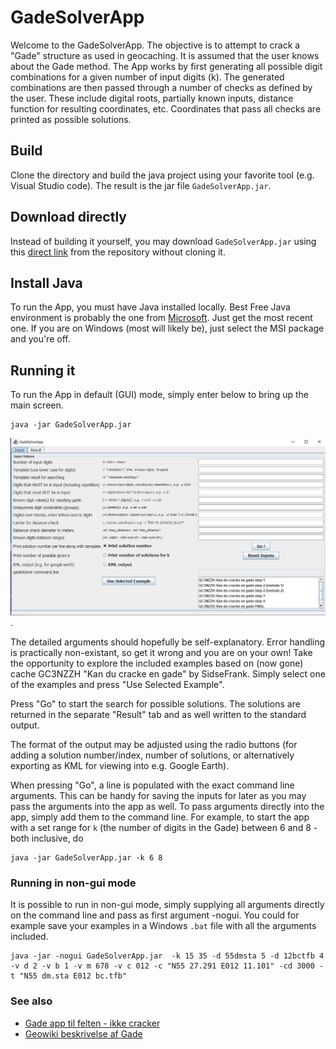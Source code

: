 # GadeSolverApp

Welcome to the GadeSolverApp. The objective is to attempt to crack a "Gade" structure as used in geocaching. It is assumed that the user knows about the Gade method. The App works by first generating all possible digit combinations for a given number of input digits (k). The generated combinations are then passed through a number of checks as defined by the user. These include digital roots, partially known inputs, distance function for resulting coordinates, etc. Coordinates that pass all checks are printed as possible solutions. 


## Build

Clone the directory and build the java project using your favorite tool (e.g. Visual Studio code). The result is the jar file `GadeSolverApp.jar`.


## Download directly

Instead of building it yourself, you may download `GadeSolverApp.jar` using this [direct link](https://github.com/jens-markussen/GadeSolverApp/raw/main/GadeSolverApp.jar) from the repository without cloning it. 


## Install Java

To run the App, you must have Java installed locally. Best Free Java environment is probably the one from [Microsoft](https://learn.microsoft.com/en-us/java/openjdk/download). Just get the most recent one. If you are on Windows (most will likely be), just select the MSI package and you're off.


## Running it

To run the App in default (GUI) mode, simply enter below to bring up the main screen.

```
java -jar GadeSolverApp.jar
```

![main screen](screen.JPG).

The detailed arguments should hopefully be self-explanatory. Error handling is practically non-existant, so get it wrong and you are on your own! Take the opportunity to explore the included examples based on (now gone) cache GC3NZZH "Kan du cracke en gade" by SidseFrank. Simply select one of the examples and press "Use Selected Example".

Press "Go" to start the search for possible solutions. The solutions are returned in the separate "Result" tab and as well written to the standard output. 

The format of the output may be adjusted using the radio buttons (for adding a solution number/index, number of solutions, or alternatively exporting as KML for viewing into e.g. Google Earth).

When pressing "Go", a line is populated with the exact command line arguments. This can be handy for saving the inputs for later as you may pass the arguments into the app as well. To pass arguments directly into the app, simply add them to the command line. For example, to start the app with a set range for `k` (the number of digits in the Gade) between 6 and 8 - both inclusive, do 

```
java -jar GadeSolverApp.jar -k 6 8
```

### Running in non-gui mode

It is possible to run in non-gui mode, simply supplying all arguments directly on the command line and pass as first argument -nogui. You could for example save your examples in a Windows `.bat` file with all the arguments included. 

```
java -jar -nogui GadeSolverApp.jar  -k 15 35 -d 55dmsta 5 -d 12bctfb 4 -v d 2 -v b 1 -v m 678 -v c 012 -c "N55 27.291 E012 11.101" -cd 3000 -t "N55 dm.sta E012 bc.tfb"
```

### See also

- [Gade app til felten - ikke cracker](https://play.google.com/store/apps/details?id=org.nolleper.gadedroid&hl=da&gl=US)
- [Geowiki beskrivelse af Gade](https://web.archive.org/web/20200918102839/https://geowiki.wegge.dk/wiki/Gade_(beregningsteknik))
